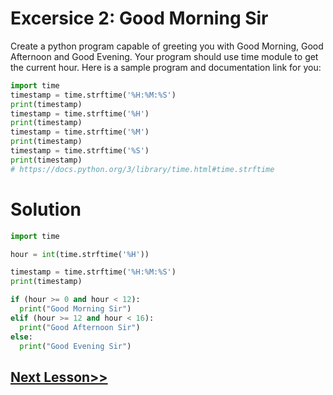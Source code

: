 # Excersice 2: Good Morning Sir
Create a python program capable of greeting you with Good Morning, Good Afternoon and Good Evening. Your program should use time module to get the current hour. Here is a sample program and documentation link for you:
```python
import time
timestamp = time.strftime('%H:%M:%S')
print(timestamp)
timestamp = time.strftime('%H')
print(timestamp)
timestamp = time.strftime('%M')
print(timestamp)
timestamp = time.strftime('%S')
print(timestamp)
# https://docs.python.org/3/library/time.html#time.strftime
```

# Solution

```python
import time

hour = int(time.strftime('%H'))

timestamp = time.strftime('%H:%M:%S')
print(timestamp)

if (hour >= 0 and hour < 12):
  print("Good Morning Sir")
elif (hour >= 12 and hour < 16):
  print("Good Afternoon Sir")
else:
  print("Good Evening Sir")
```

## [Next Lesson>>](https://github.com/Harshita1303/Python-CodewithHarry/blob/main/16-Day-16-Match-Case/.tutorial/Tutorial.md)
